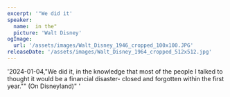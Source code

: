```yaml
---
excerpt: '"We did it'
speaker:
  name:  in the"
  picture: 'Walt Disney'
ogImage:
  url: '/assets/images/Walt_Disney_1946_cropped_100x100.JPG'
releaseDate: '/assets/images/Walt_Disney_1964_cropped_512x512.jpg'
---
```


'2024-01-04,"We did it, in the knowledge that most of the people I talked to thought it would be a financial disaster- closed and forgotten within the first year."" (On Disneyland)"'
